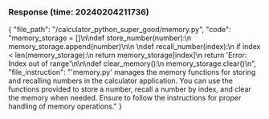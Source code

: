 ### Response (time: 20240204211736)

{
  "file_path": "/calculator_python_super_good/memory.py",
  "code": "memory_storage = []\n\ndef store_number(number):\n    memory_storage.append(number)\n\n    \ndef recall_number(index):\n    if index < len(memory_storage):\n        return memory_storage[index]\n    return 'Error: Index out of range'\n\n\ndef clear_memory():\n    memory_storage.clear()\n",
  "file_instruction": "'memory.py' manages the memory functions for storing and recalling numbers in the calculator application. You can use the functions provided to store a number, recall a number by index, and clear the memory when needed. Ensure to follow the instructions for proper handling of memory operations."
}